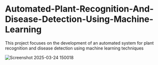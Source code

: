 # Automated-Plant-Recognition-And-Disease-Detection-Using-Machine-Learning
This project focuses on the development of an automated system for plant recognition and disease detection using machine learning techniques

![Screenshot 2025-03-24 150018](https://github.com/user-attachments/assets/bca6b957-9575-459d-802a-f76fd14cb5eb)
